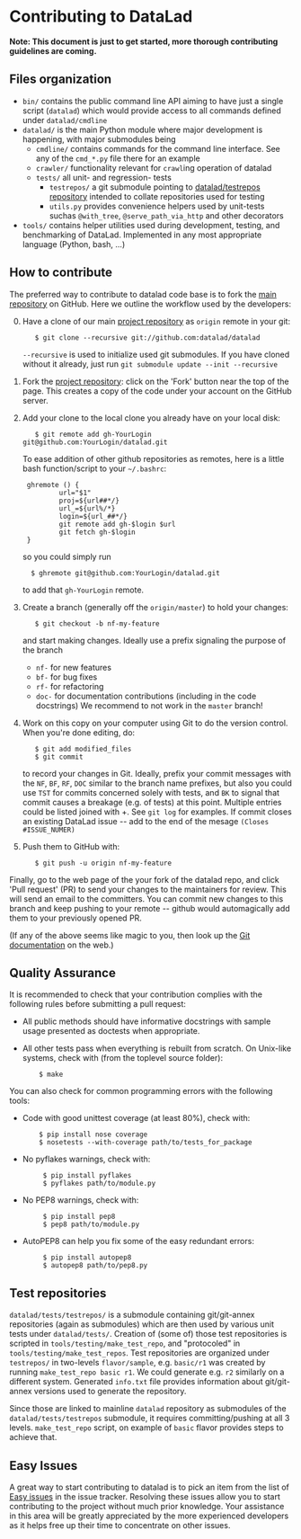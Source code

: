 Contributing to DataLad
=======================

**Note: This document is just to get started, more thorough
contributing guidelines are coming.**

Files organization
------------------

- `bin/` contains the public command line API aiming to have just a single
  script (`datalad`) which would provide access to all commands defined under
  `datalad/cmdline`
- `datalad/` is the main Python module where major development is happening,
  with major submodules being
    - `cmdline/` contains commands for the command line interface.  See any of
      the `cmd_*.py` file there for an example
    - `crawler/` functionality relevant for `crawl`ing operation of datalad
    - `tests/` all unit- and regression- tests
        - `testrepos/` a git submodule pointing to
          [datalad/testrepos repository](http://github.com/datalad/testrepos/)
          intended to collate repositories used for testing
        - `utils.py` provides convenience helpers used by unit-tests suchas
          `@with_tree`, `@serve_path_via_http` and other decorators
- `tools/` contains helper utilities used during development, testing, and
  benchmarking of DataLad.  Implemented in any most appropriate language
  (Python, bash, ...)

How to contribute
-----------------

The preferred way to contribute to datalad code base is to fork the
[main repository](http://github.com/datalad/datalad/) on GitHub.  Here
we outline the workflow used by the developers:

[gh-datalad]: http://github.com/datalad/datalad

0. Have a clone of our main [project repository][gh-datalad] as `origin`
   remote in your git:

          $ git clone --recursive git://github.com:datalad/datalad

    `--recursive` is used to initialize used git submodules.  If you have cloned
    without it already, just run `git submodule update --init --recursive`

1. Fork the [project repository][gh-datalad]: click on the 'Fork'
   button near the top of the page. This creates a copy of the code
   under your account on the GitHub server.

2. Add your clone to the local clone you already have on your local disk:

          $ git remote add gh-YourLogin git@github.com:YourLogin/datalad.git

    To ease addition of other github repositories as remotes, here is
    a little bash function/script to your `~/.bashrc`:

        ghremote () {
                url="$1"
                proj=${url##*/}
                url_=${url%/*}
                login=${url_##*/}
                git remote add gh-$login $url
                git fetch gh-$login
        }

    so you could simply run

         $ ghremote git@github.com:YourLogin/datalad.git

    to add that `gh-YourLogin` remote.

3. Create a branch (generally off the `origin/master`) to hold your changes:

          $ git checkout -b nf-my-feature

    and start making changes. Ideally use a prefix signaling the purpose of the
    branch
    - `nf-` for new features
    - `bf-` for bug fixes
    - `rf-` for refactoring
    - `doc-` for documentation contributions (including in the code docstrings)
    We recommend to not work in the ``master`` branch!

4. Work on this copy on your computer using Git to do the version control. When
   you're done editing, do:

          $ git add modified_files
          $ git commit

   to record your changes in Git.  Ideally, prefix your commit messages with the
   `NF`, `BF`, `RF`, `DOC` similar to the branch name prefixes, but also you
   could use `TST` for commits concerned solely with tests, and `BK` to signal
   that commit causes a breakage (e.g. of tests) at this point.  Multiple
   entries could be listed joined with +.  See `git log` for examples.  If
   commit closes an existing DataLad issue -- add to the end of the mesage
   `(Closes #ISSUE_NUMER)`

5. Push them to GitHub with:

          $ git push -u origin nf-my-feature

  Finally, go to the web page of the your fork of the datalad repo, and click
'Pull request' (PR) to send your changes to the maintainers for review. This
will send an email to the committers.  You can commit new changes to this branch
and keep pushing to your remote -- github would automagically add them to your
previously opened PR.

(If any of the above seems like magic to you, then look up the
[Git documentation](http://git-scm.com/documentation) on the web.)

Quality Assurance
-----------------

It is recommended to check that your contribution complies with the following
rules before submitting a pull request:

- All public methods should have informative docstrings with sample usage
  presented as doctests when appropriate.

- All other tests pass when everything is rebuilt from scratch. On Unix-like
  systems, check with (from the toplevel source folder):

          $ make

You can also check for common programming errors with the following tools:

- Code with good unittest coverage (at least 80%), check with:

          $ pip install nose coverage
          $ nosetests --with-coverage path/to/tests_for_package

- No pyflakes warnings, check with:

           $ pip install pyflakes
           $ pyflakes path/to/module.py

- No PEP8 warnings, check with:

           $ pip install pep8
           $ pep8 path/to/module.py

- AutoPEP8 can help you fix some of the easy redundant errors:

           $ pip install autopep8
           $ autopep8 path/to/pep8.py

Test repositories
-----------------

`datalad/tests/testrepos/` is a submodule containing git/git-annex repositories
(again as submodules) which are then used by various unit tests under
`datalad/tests/`.  Creation of (some of) those test repositories is scripted in
`tools/testing/make_test_repo`, and "protocoled" in
`tools/testing/make_test_repos`.  Test repositories are organized under
`testrepos/` in two-levels `flavor/sample`, e.g. `basic/r1` was created by
running `make_test_repo basic r1`.  We could generate e.g. `r2` similarly on a
different system.  Generated `info.txt` file provides information about
git/git-annex versions used to generate the repository.

Since those are linked to mainline `datalad` repository as submodules of the
`datalad/tests/testrepos` submodule, it requires committing/pushing at all 3
levels. `make_test_repo` script, on example of `basic` flavor provides steps to
achieve that.

Easy Issues
-----------

A great way to start contributing to datalad is to pick an item from the list of
[Easy issues](https://github.com/datalad/datalad/labels/easy) in the issue
tracker. Resolving these issues allow you to start contributing to the project
without much prior knowledge. Your assistance in this area will be greatly
appreciated by the more experienced developers as it helps free up their time to
concentrate on other issues.

